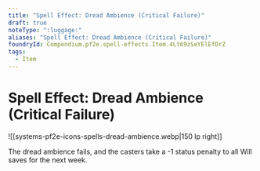 ```yaml
---
title: "Spell Effect: Dread Ambience (Critical Failure)"
draft: true
noteType: ":luggage:"
aliases: "Spell Effect: Dread Ambience (Critical Failure)"
foundryId: Compendium.pf2e.spell-effects.Item.4Lt69zSeYElEfDrZ
tags:
  - Item
---
```


# Spell Effect: Dread Ambience (Critical Failure)
![[systems-pf2e-icons-spells-dread-ambience.webp|150 lp right]]

The dread ambience fails, and the casters take a -1 status penalty to all Will saves for the next week.
